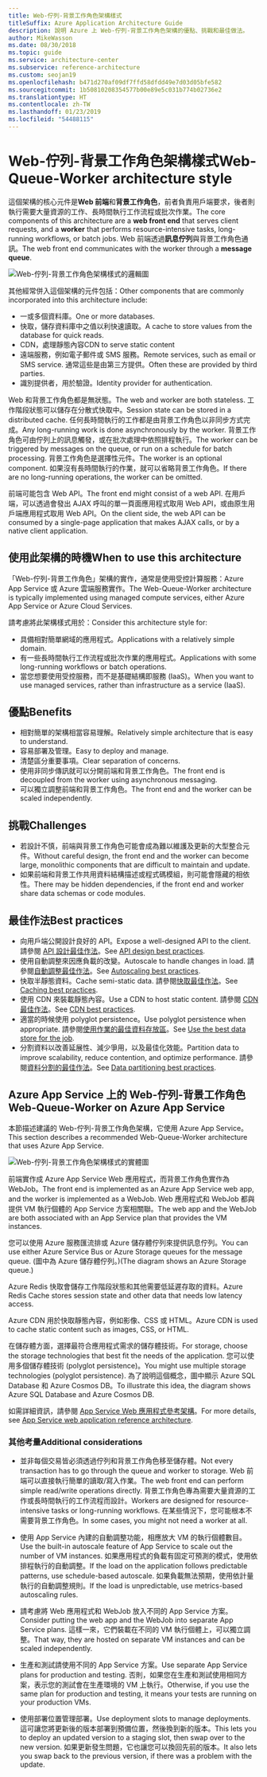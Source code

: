 ```yaml
---
title: Web-佇列-背景工作角色架構樣式
titleSuffix: Azure Application Architecture Guide
description: 說明 Azure 上 Web-佇列-背景工作角色架構的優點、挑戰和最佳做法。
author: MikeWasson
ms.date: 08/30/2018
ms.topic: guide
ms.service: architecture-center
ms.subservice: reference-architecture
ms.custom: seojan19
ms.openlocfilehash: b471d270af09df7ffd58dfdd49e7d03d05bfe582
ms.sourcegitcommit: 1b50810208354577b00e89e5c031b774b02736e2
ms.translationtype: HT
ms.contentlocale: zh-TW
ms.lasthandoff: 01/23/2019
ms.locfileid: "54488115"
---
```

# <a name="web-queue-worker-architecture-style"></a><span data-ttu-id="1bb40-103">Web-佇列-背景工作角色架構樣式</span><span class="sxs-lookup"><span data-stu-id="1bb40-103">Web-Queue-Worker architecture style</span></span>

<span data-ttu-id="1bb40-104">這個架構的核心元件是**Web 前端**和**背景工作角色**，前者負責用戶端要求，後者則執行需要大量資源的工作、長時間執行工作流程或批次作業。</span><span class="sxs-lookup"><span data-stu-id="1bb40-104">The core components of this architecture are a **web front end** that serves client requests, and a **worker** that performs resource-intensive tasks, long-running workflows, or batch jobs.</span></span>  <span data-ttu-id="1bb40-105">Web 前端透過**訊息佇列**與背景工作角色通訊。</span><span class="sxs-lookup"><span data-stu-id="1bb40-105">The web front end communicates with the worker through a **message queue**.</span></span>

![Web-佇列-背景工作角色架構樣式的邏輯圖](./images/web-queue-worker-logical.svg)

<span data-ttu-id="1bb40-107">其他經常併入這個架構的元件包括：</span><span class="sxs-lookup"><span data-stu-id="1bb40-107">Other components that are commonly incorporated into this architecture include:</span></span>

- <span data-ttu-id="1bb40-108">一或多個資料庫。</span><span class="sxs-lookup"><span data-stu-id="1bb40-108">One or more databases.</span></span>
- <span data-ttu-id="1bb40-109">快取，儲存資料庫中之值以利快速讀取。</span><span class="sxs-lookup"><span data-stu-id="1bb40-109">A cache to store values from the database for quick reads.</span></span>
- <span data-ttu-id="1bb40-110">CDN，處理靜態內容</span><span class="sxs-lookup"><span data-stu-id="1bb40-110">CDN to serve static content</span></span>
- <span data-ttu-id="1bb40-111">遠端服務，例如電子郵件或 SMS 服務。</span><span class="sxs-lookup"><span data-stu-id="1bb40-111">Remote services, such as email or SMS service.</span></span> <span data-ttu-id="1bb40-112">通常這些是由第三方提供。</span><span class="sxs-lookup"><span data-stu-id="1bb40-112">Often these are provided by third parties.</span></span>
- <span data-ttu-id="1bb40-113">識別提供者，用於驗證。</span><span class="sxs-lookup"><span data-stu-id="1bb40-113">Identity provider for authentication.</span></span>

<span data-ttu-id="1bb40-114">Web 和背景工作角色都是無狀態。</span><span class="sxs-lookup"><span data-stu-id="1bb40-114">The web and worker are both stateless.</span></span> <span data-ttu-id="1bb40-115">工作階段狀態可以儲存在分散式快取中。</span><span class="sxs-lookup"><span data-stu-id="1bb40-115">Session state can be stored in a distributed cache.</span></span> <span data-ttu-id="1bb40-116">任何長時間執行的工作都是由背景工作角色以非同步方式完成。</span><span class="sxs-lookup"><span data-stu-id="1bb40-116">Any long-running work is done asynchronously by the worker.</span></span> <span data-ttu-id="1bb40-117">背景工作角色可由佇列上的訊息觸發，或在批次處理中依照排程執行。</span><span class="sxs-lookup"><span data-stu-id="1bb40-117">The worker can be triggered by messages on the queue, or run on a schedule for batch processing.</span></span> <span data-ttu-id="1bb40-118">背景工作角色是選擇性元件。</span><span class="sxs-lookup"><span data-stu-id="1bb40-118">The worker is an optional component.</span></span> <span data-ttu-id="1bb40-119">如果沒有長時間執行的作業，就可以省略背景工作角色。</span><span class="sxs-lookup"><span data-stu-id="1bb40-119">If there are no long-running operations, the worker can be omitted.</span></span>

<span data-ttu-id="1bb40-120">前端可能包含 Web API。</span><span class="sxs-lookup"><span data-stu-id="1bb40-120">The front end might consist of a web API.</span></span> <span data-ttu-id="1bb40-121">在用戶端，可以透過會發出 AJAX 呼叫的單一頁面應用程式取用 Web API，或由原生用戶端應用程式取用 Web API。</span><span class="sxs-lookup"><span data-stu-id="1bb40-121">On the client side, the web API can be consumed by a single-page application that makes AJAX calls, or by a native client application.</span></span>

## <a name="when-to-use-this-architecture"></a><span data-ttu-id="1bb40-122">使用此架構的時機</span><span class="sxs-lookup"><span data-stu-id="1bb40-122">When to use this architecture</span></span>

<span data-ttu-id="1bb40-123">「Web-佇列-背景工作角色」架構的實作，通常是使用受控計算服務：Azure App Service 或 Azure 雲端服務實作。</span><span class="sxs-lookup"><span data-stu-id="1bb40-123">The Web-Queue-Worker architecture is typically implemented using managed compute services, either Azure App Service or Azure Cloud Services.</span></span>

<span data-ttu-id="1bb40-124">請考慮將此架構樣式用於：</span><span class="sxs-lookup"><span data-stu-id="1bb40-124">Consider this architecture style for:</span></span>

- <span data-ttu-id="1bb40-125">具備相對簡單網域的應用程式。</span><span class="sxs-lookup"><span data-stu-id="1bb40-125">Applications with a relatively simple domain.</span></span>
- <span data-ttu-id="1bb40-126">有一些長時間執行工作流程或批次作業的應用程式。</span><span class="sxs-lookup"><span data-stu-id="1bb40-126">Applications with some long-running workflows or batch operations.</span></span>
- <span data-ttu-id="1bb40-127">當您想要使用受控服務，而不是基礎結構即服務 (IaaS)。</span><span class="sxs-lookup"><span data-stu-id="1bb40-127">When you want to use managed services, rather than infrastructure as a service (IaaS).</span></span>

## <a name="benefits"></a><span data-ttu-id="1bb40-128">優點</span><span class="sxs-lookup"><span data-stu-id="1bb40-128">Benefits</span></span>

- <span data-ttu-id="1bb40-129">相對簡單的架構相當容易理解。</span><span class="sxs-lookup"><span data-stu-id="1bb40-129">Relatively simple architecture that is easy to understand.</span></span>
- <span data-ttu-id="1bb40-130">容易部署及管理。</span><span class="sxs-lookup"><span data-stu-id="1bb40-130">Easy to deploy and manage.</span></span>
- <span data-ttu-id="1bb40-131">清楚區分重要事項。</span><span class="sxs-lookup"><span data-stu-id="1bb40-131">Clear separation of concerns.</span></span>
- <span data-ttu-id="1bb40-132">使用非同步傳訊就可以分開前端和背景工作角色。</span><span class="sxs-lookup"><span data-stu-id="1bb40-132">The front end is decoupled from the worker using asynchronous messaging.</span></span>
- <span data-ttu-id="1bb40-133">可以獨立調整前端和背景工作角色。</span><span class="sxs-lookup"><span data-stu-id="1bb40-133">The front end and the worker can be scaled independently.</span></span>

## <a name="challenges"></a><span data-ttu-id="1bb40-134">挑戰</span><span class="sxs-lookup"><span data-stu-id="1bb40-134">Challenges</span></span>

- <span data-ttu-id="1bb40-135">若設計不慎，前端與背景工作角色可能會成為難以維護及更新的大型整合元件。</span><span class="sxs-lookup"><span data-stu-id="1bb40-135">Without careful design, the front end and the worker can become large, monolithic components that are difficult to maintain and update.</span></span>
- <span data-ttu-id="1bb40-136">如果前端和背景工作共用資料結構描述或程式碼模組，則可能會隱藏的相依性。</span><span class="sxs-lookup"><span data-stu-id="1bb40-136">There may be hidden dependencies, if the front end and worker share data schemas or code modules.</span></span>

## <a name="best-practices"></a><span data-ttu-id="1bb40-137">最佳作法</span><span class="sxs-lookup"><span data-stu-id="1bb40-137">Best practices</span></span>

- <span data-ttu-id="1bb40-138">向用戶端公開設計良好的 API。</span><span class="sxs-lookup"><span data-stu-id="1bb40-138">Expose a well-designed API to the client.</span></span> <span data-ttu-id="1bb40-139">請參閱 [API 設計最佳作法][api-design]。</span><span class="sxs-lookup"><span data-stu-id="1bb40-139">See [API design best practices][api-design].</span></span>
- <span data-ttu-id="1bb40-140">使用自動調整來因應負載的改變。</span><span class="sxs-lookup"><span data-stu-id="1bb40-140">Autoscale to handle changes in load.</span></span> <span data-ttu-id="1bb40-141">請參閱[自動調整最佳作法][autoscaling]。</span><span class="sxs-lookup"><span data-stu-id="1bb40-141">See [Autoscaling best practices][autoscaling].</span></span>
- <span data-ttu-id="1bb40-142">快取半靜態資料。</span><span class="sxs-lookup"><span data-stu-id="1bb40-142">Cache semi-static data.</span></span> <span data-ttu-id="1bb40-143">請參閱[快取最佳作法][caching]。</span><span class="sxs-lookup"><span data-stu-id="1bb40-143">See [Caching best practices][caching].</span></span>
- <span data-ttu-id="1bb40-144">使用 CDN 來裝載靜態內容。</span><span class="sxs-lookup"><span data-stu-id="1bb40-144">Use a CDN to host static content.</span></span> <span data-ttu-id="1bb40-145">請參閱 [CDN 最佳作法][cdn]。</span><span class="sxs-lookup"><span data-stu-id="1bb40-145">See [CDN best practices][cdn].</span></span>
- <span data-ttu-id="1bb40-146">適當的時候使用 polyglot persistence。</span><span class="sxs-lookup"><span data-stu-id="1bb40-146">Use polyglot persistence when appropriate.</span></span> <span data-ttu-id="1bb40-147">請參閱[使用作業的最佳資料存放區][polyglot]。</span><span class="sxs-lookup"><span data-stu-id="1bb40-147">See [Use the best data store for the job][polyglot].</span></span>
- <span data-ttu-id="1bb40-148">分割資料以改善延展性、減少爭用，以及最佳化效能。</span><span class="sxs-lookup"><span data-stu-id="1bb40-148">Partition data to improve scalability, reduce contention, and optimize performance.</span></span> <span data-ttu-id="1bb40-149">請參閱[資料分割的最佳作法][data-partition]。</span><span class="sxs-lookup"><span data-stu-id="1bb40-149">See [Data partitioning best practices][data-partition].</span></span>

## <a name="web-queue-worker-on-azure-app-service"></a><span data-ttu-id="1bb40-150">Azure App Service 上的 Web-佇列-背景工作角色</span><span class="sxs-lookup"><span data-stu-id="1bb40-150">Web-Queue-Worker on Azure App Service</span></span>

<span data-ttu-id="1bb40-151">本節描述建議的 Web-佇列-背景工作角色架構，它使用 Azure App Service。</span><span class="sxs-lookup"><span data-stu-id="1bb40-151">This section describes a recommended Web-Queue-Worker architecture that uses Azure App Service.</span></span>

![Web-佇列-背景工作角色架構樣式的實體圖](./images/web-queue-worker-physical.png)

<span data-ttu-id="1bb40-153">前端實作成 Azure App Service Web 應用程式，而背景工作角色實作為 WebJob。</span><span class="sxs-lookup"><span data-stu-id="1bb40-153">The front end is implemented as an Azure App Service web app, and the worker is implemented as a WebJob.</span></span> <span data-ttu-id="1bb40-154">Web 應用程式和 WebJob 都與提供 VM 執行個體的 App Service 方案相關聯。</span><span class="sxs-lookup"><span data-stu-id="1bb40-154">The web app and the WebJob are both associated with an App Service plan that provides the VM instances.</span></span>

<span data-ttu-id="1bb40-155">您可以使用 Azure 服務匯流排或 Azure 儲存體佇列來提供訊息佇列。</span><span class="sxs-lookup"><span data-stu-id="1bb40-155">You can use either Azure Service Bus or Azure Storage queues for the message queue.</span></span> <span data-ttu-id="1bb40-156">(圖中為 Azure 儲存體佇列。)</span><span class="sxs-lookup"><span data-stu-id="1bb40-156">(The diagram shows an Azure Storage queue.)</span></span>

<span data-ttu-id="1bb40-157">Azure Redis 快取會儲存工作階段狀態和其他需要低延遲存取的資料。</span><span class="sxs-lookup"><span data-stu-id="1bb40-157">Azure Redis Cache stores session state and other data that needs low latency access.</span></span>

<span data-ttu-id="1bb40-158">Azure CDN 用於快取靜態內容，例如影像、CSS 或 HTML。</span><span class="sxs-lookup"><span data-stu-id="1bb40-158">Azure CDN is used to cache static content such as images, CSS, or HTML.</span></span>

<span data-ttu-id="1bb40-159">在儲存體方面，選擇最符合應用程式需求的儲存體技術。</span><span class="sxs-lookup"><span data-stu-id="1bb40-159">For storage, choose the storage technologies that best fit the needs of the application.</span></span> <span data-ttu-id="1bb40-160">您可以使用多個儲存體技術 (polyglot persistence)。</span><span class="sxs-lookup"><span data-stu-id="1bb40-160">You might use multiple storage technologies (polyglot persistence).</span></span> <span data-ttu-id="1bb40-161">為了說明這個概念，圖中顯示 Azure SQL Database 和 Azure Cosmos DB。</span><span class="sxs-lookup"><span data-stu-id="1bb40-161">To illustrate this idea, the diagram shows Azure SQL Database and Azure Cosmos DB.</span></span>

<span data-ttu-id="1bb40-162">如需詳細資訊，請參閱 [App Service Web 應用程式參考架構][scalable-web-app]。</span><span class="sxs-lookup"><span data-stu-id="1bb40-162">For more details, see [App Service web application reference architecture][scalable-web-app].</span></span>

### <a name="additional-considerations"></a><span data-ttu-id="1bb40-163">其他考量</span><span class="sxs-lookup"><span data-stu-id="1bb40-163">Additional considerations</span></span>

- <span data-ttu-id="1bb40-164">並非每個交易皆必須透過佇列和背景工作角色移至儲存體。</span><span class="sxs-lookup"><span data-stu-id="1bb40-164">Not every transaction has to go through the queue and worker to storage.</span></span> <span data-ttu-id="1bb40-165">Web 前端可以直接執行簡單的讀取/寫入作業。</span><span class="sxs-lookup"><span data-stu-id="1bb40-165">The web front end can perform simple read/write operations directly.</span></span> <span data-ttu-id="1bb40-166">背景工作角色專為需要大量資源的工作或長時間執行的工作流程而設計。</span><span class="sxs-lookup"><span data-stu-id="1bb40-166">Workers are designed for resource-intensive tasks or long-running workflows.</span></span> <span data-ttu-id="1bb40-167">在某些情況下，您可能根本不需要背景工作角色。</span><span class="sxs-lookup"><span data-stu-id="1bb40-167">In some cases, you might not need a worker at all.</span></span>

- <span data-ttu-id="1bb40-168">使用 App Service 內建的自動調整功能，相應放大 VM 的執行個體數目。</span><span class="sxs-lookup"><span data-stu-id="1bb40-168">Use the built-in autoscale feature of App Service to scale out the number of VM instances.</span></span> <span data-ttu-id="1bb40-169">如果應用程式的負載有固定可預測的模式，使用依排程執行的自動調整。</span><span class="sxs-lookup"><span data-stu-id="1bb40-169">If the load on the application follows predictable patterns, use schedule-based autoscale.</span></span> <span data-ttu-id="1bb40-170">如果負載無法預期，使用依計量執行的自動調整規則。</span><span class="sxs-lookup"><span data-stu-id="1bb40-170">If the load is unpredictable, use metrics-based autoscaling rules.</span></span>

- <span data-ttu-id="1bb40-171">請考慮將 Web 應用程式和 WebJob 放入不同的 App Service 方案。</span><span class="sxs-lookup"><span data-stu-id="1bb40-171">Consider putting the web app and the WebJob into separate App Service plans.</span></span> <span data-ttu-id="1bb40-172">這樣一來，它們裝載在不同的 VM 執行個體上，可以獨立調整。</span><span class="sxs-lookup"><span data-stu-id="1bb40-172">That way, they are hosted on separate VM instances and can be scaled independently.</span></span>

- <span data-ttu-id="1bb40-173">生產和測試請使用不同的 App Service 方案。</span><span class="sxs-lookup"><span data-stu-id="1bb40-173">Use separate App Service plans for production and testing.</span></span> <span data-ttu-id="1bb40-174">否則，如果您在生產和測試使用相同方案，表示您的測試會在生產環境的 VM 上執行。</span><span class="sxs-lookup"><span data-stu-id="1bb40-174">Otherwise, if you use the same plan for production and testing, it means your tests are running on your production VMs.</span></span>

- <span data-ttu-id="1bb40-175">使用部署位置管理部署。</span><span class="sxs-lookup"><span data-stu-id="1bb40-175">Use deployment slots to manage deployments.</span></span> <span data-ttu-id="1bb40-176">這可讓您將更新後的版本部署到預備位置，然後換到新的版本。</span><span class="sxs-lookup"><span data-stu-id="1bb40-176">This lets you to deploy an updated version to a staging slot, then swap over to the new version.</span></span> <span data-ttu-id="1bb40-177">如果更新發生問題，它也讓您可以換回先前的版本。</span><span class="sxs-lookup"><span data-stu-id="1bb40-177">It also lets you swap back to the previous version, if there was a problem with the update.</span></span>

<!-- links -->

[api-design]: ../../best-practices/api-design.md
[autoscaling]: ../../best-practices/auto-scaling.md
[caching]: ../../best-practices/caching.md
[cdn]: ../../best-practices/cdn.md
[data-partition]: ../../best-practices/data-partitioning.md
[polyglot]: ../design-principles/use-the-best-data-store.md
[scalable-web-app]: ../../reference-architectures/app-service-web-app/scalable-web-app.md
